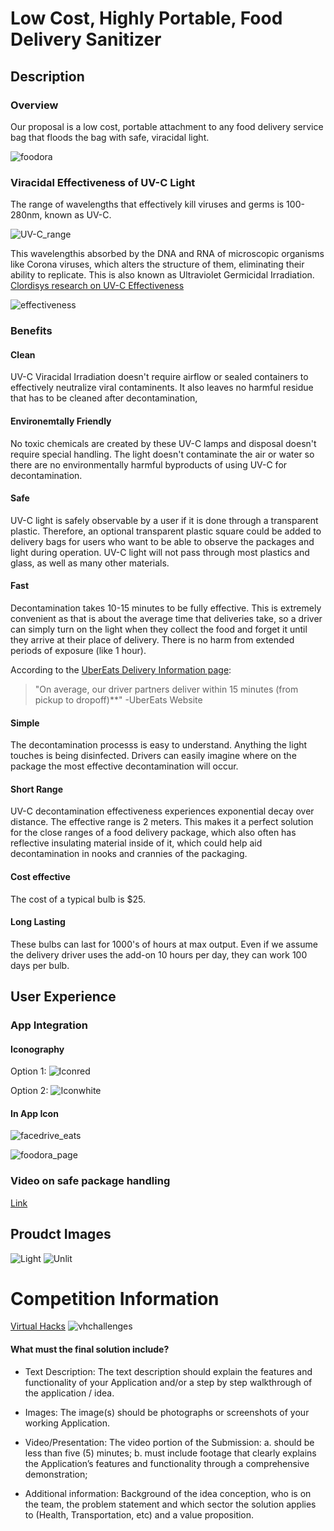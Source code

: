 # Low Cost, Highly Portable, Food Delivery Sanitizer

## Description

### Overview
Our proposal is a low cost, portable attachment to any food delivery service bag that floods the bag with safe, viracidal light.

![foodora](Images/foodora.jpg)

### Viracidal Effectiveness of UV-C Light

The range of wavelengths that effectively kill viruses and germs is 100-280nm, known as UV-C.

![UV-C_range](Images/UVC-light.png)

This wavelengthis absorbed by the DNA and RNA of microscopic organisms like Corona viruses, which alters the structure of them, eliminating their ability to replicate. This is also known as Ultraviolet Germicidal Irradiation.
[Clordisys research on UV-C Effectiveness](https://www.clordisys.com/pdfs/misc/UV%20Data%20Sheet.pdf)

![effectiveness](Images/effectiveness.png)

### Benefits

#### Clean
UV-C Viracidal Irradiation doesn't require airflow or sealed containers to effectively neutralize viral contaminents. It also leaves no harmful residue that has to be cleaned after decontamination,

#### Environemtally Friendly
No toxic chemicals are created by these UV-C lamps and disposal doesn't require special handling. The light doesn't contaminate the air or water so there are no environmentally harmful byproducts of using UV-C for decontamination.

#### Safe
UV-C light is safely observable by a user if it is done through a transparent plastic. Therefore, an optional transparent plastic square could be added to delivery bags for users who want to be able to observe the packages and light during operation. UV-C light will not pass through most plastics and glass, as well as many other materials.

#### Fast
Decontamination takes 10-15 minutes to be fully effective. This is extremely convenient as that is about the average time that deliveries take, so a driver can simply turn on the light when they collect the food and forget it until they arrive at their place of delivery. There is no harm from extended periods of exposure (like 1 hour).

According to the [UberEats Delivery Information page](https://www.ubereats.com/restaurant/en-US/faq): 
> "On average, our driver partners deliver within 15 minutes (from pickup to dropoff)**"
> -UberEats Website

#### Simple
The decontamination processs is easy to understand. Anything the light touches is being disinfected. Drivers can easily imagine where on the package the most effective decontamination will occur.

#### Short Range
UV-C decontamination effectiveness experiences exponential decay over distance. The effective range is 2 meters. This makes it a perfect solution for the close ranges of a food delivery package, which also often has reflective insulating material inside of it, which could help aid decontamination in nooks and crannies of the packaging.

#### Cost effective
The cost of a typical bulb is $25.

#### Long Lasting
These bulbs can last for 1000's of hours at max output. Even if we assume the delivery driver uses the add-on 10 hours per day, they can work 100 days per bulb.

## User Experience

### App Integration

#### Iconography
Option 1:
![Iconred](Images/uviconred.png)

Option 2:
![Iconwhite](Images/uviconwhite.png)

#### In App Icon
![facedrive_eats](Images/facedrive1.jpg)

![foodora_page](Images/foodora1.jpg)



### Video on safe package handling
[Link](https://www.youtube.com/watch?v=Sryj2VsuKns)

## Proudct Images
![Light](Images/boxlightzoom.jpg)
![Unlit](Images/boxzoom.jpg)

<!-- https://wdrfree.com/stock-vector/disinfection-lamp-icon-->


# Competition Information
[Virtual Hacks](https://virtualhacks.ca/)
![vhchallenges](Images/challenges.JPG)

#### What must the final solution include?
* Text Description: The text description should explain the features and functionality of your Application and/or a step by step walkthrough of the application / idea. 

* Images: The image(s) should be photographs or screenshots of your working Application.

* Video/Presentation: The video portion of the Submission: a. should be less than five (5) minutes; b. must include footage that clearly explains the Application’s features and functionality through a comprehensive demonstration;

* Additional information: Background of the idea conception, who is on the team, the problem statement and which sector the solution applies to (Health, Transportation, etc) and a value proposition. 
